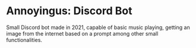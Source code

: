 # Annoyingus: Discord Bot

Small Discord bot made in 2021, capable of basic music playing, getting an image from the internet based on a prompt among other small functionalities.
